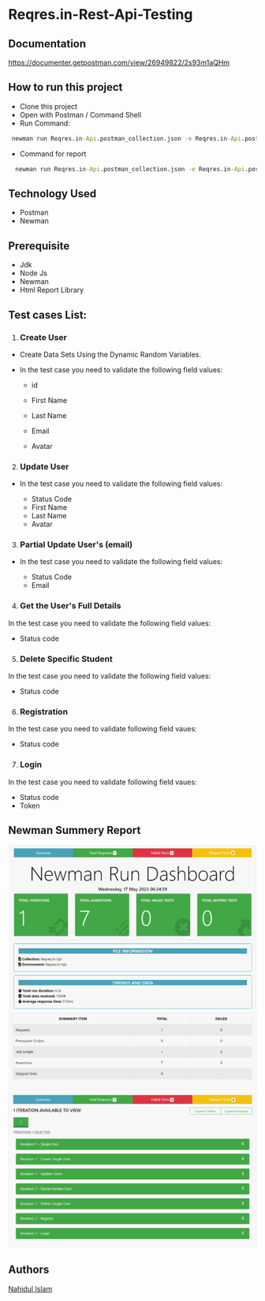 
# Reqres.in-Rest-Api-Testing


## Documentation

https://documenter.getpostman.com/view/26949822/2s93m1aQHm


## How to run this project

- Clone this project
- Open with Postman / Command Shell
- Run Command:

```cmd
 newman run Reqres.in-Api.postman_collection.json -e Reqres.in-Api.postman_environment.json
```
- Command for report
```cmd
  newman run Reqres.in-Api.postman_collection.json -e Reqres.in-Api.postman_environment.json -r cli,htmlextra
```


## Technology Used
- Postman
- Newman

## Prerequisite
- Jdk
- Node Js
- Newman
- Html Report Library
## Test cases List:
1. ### Create User
  - Create Data Sets Using the Dynamic Random Variables.

  - In the test case    you need to validate the following field values:
    - id 
   
    - First Name

    - Last Name

    - Email

    - Avatar

2. ### Update User
* In the test case you need to validate the following field values:

    -  Status Code
    - First Name
    - Last Name
    - Avatar
    
3. ###  Partial Update User's (email)
* In the test case you need to validate the following field values:

    - Status Code
    - Email
   

4. ### Get the User's Full Details

In the test case you need to validate the following field values:
- Status code


5. ### Delete Specific Student
In the test case you need to validate the following field values:

- Status code

6. ### Registration
In the test  case you need to validate following field vaues:
- Status code

7. ### Login
In the test  case you need to validate following field vaues:
- Status code
- Token 
## Newman Summery Report
![Report](https://github.com/Nahid-IIT/Reqres.in-Rest-Api-Testing/blob/main/images/1.PNG)
![report](https://github.com/Nahid-IIT/Reqres.in-Rest-Api-Testing/blob/main/images/2.PNG)
![report](https://github.com/Nahid-IIT/Reqres.in-Rest-Api-Testing/blob/main/images/3.PNG)
## Authors
[Nahidul Islam](https://github.com/Nahid-IIT)

